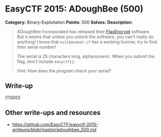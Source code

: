# EasyCTF 2015: ADoughBee (500)

**Category:** Binary-Exploitation
**Points:** 500
**Solves:** 
**Description:**

> ADoughBee Incorporated has released their [FlagEncrypt](https://github.com/EasyCTF/easyctf-2015-writeups/files/adoughbee.rar) software. But it seems that unless you unlock the software, you can't really do anything! I know that `evil@anomat.cf` has a working license, try to find their serial number!
> 
> 
> The serial is 25 characters long, alphanumeric. When you submit the flag, don't include `easyctf{}`.
> 
> 
> Hint: How does the program check your serial?


## Write-up

(TODO)

## Other write-ups and resources

* <https://github.com/EasyCTF/easyctf-2015-writeups/blob/master/adoughbee_500.md>
